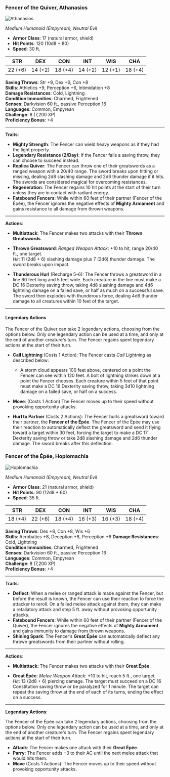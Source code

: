 ### **Fencer of the Quiver, Athanasios**

![Athanasios](../../../Images/Athanasios.png)

*Medium Humanoid (Empyrean), Neutral Evil*

- **Armor Class**: 17 (natural armor, shield)
- **Hit Points**: 120 (10d8 + 80)
- **Speed**: 30 ft.

| **STR** | **DEX** | **CON** | **INT** | **WIS** | **CHA** |
|---------|---------|---------|---------|---------|---------|
| 22 (+6) | 14 (+2) | 18 (+4) | 14 (+2) | 12 (+1) | 18 (+4) |

**Saving Throws**: Str +9, Dex +6, Con +8  
**Skills**: Athletics +9, Perception +6, Intimidation +8  
**Damage Resistances**: Cold, Lightning  
**Condition Immunities**: Charmed, Frightened  
**Senses**: Darkvision 60 ft., passive Perception 16  
**Languages**: Common, Empyrean  
**Challenge**: 8 (7,200 XP)  
**Proficiency Bonus**: +4  

---

**Traits**:

- **Mighty Strength**: The Fencer can wield heavy weapons as if they had the light property.  
- **Legendary Resistance (2/Day)**: If the Fencer fails a saving throw, they can choose to succeed instead.  
- **Replica Quiver**: The Fencer can throw one of their greatswords as a ranged weapon with a 20/40 range. The sword breaks upon hitting or missing, dealing 2d8 slashing damage and 2d6 thunder damage if it hits. The swords are considered magical for overcoming resistances.  
- **Regeneration**: The Fencer regains 10 hit points at the start of their turn unless they are in contact with radiant energy.  
- **Fatebound Fencers**: While within 60 feet of their partner (Fencer of the Épée), the Fencer ignores the negative effects of **Mighty Armament** and gains resistance to all damage from thrown weapons.

---

**Actions**:

- **Multiattack**: The Fencer makes two attacks with their **Thrown Greatswords**.

- **Thrown Greatsword**: *Ranged Weapon Attack*: +10 to hit, range 20/40 ft., one target.  
  *Hit*: 11 (2d8 + 6) slashing damage plus 7 (2d6) thunder damage. The sword breaks upon impact.

- **Thunderous Hurl** (Recharge 5–6): The Fencer throws a greatsword in a line 60 feet long and 5 feet wide. Each creature in the line must make a DC 16 Dexterity saving throw, taking 4d8 slashing damage and 4d6 lightning damage on a failed save, or half as much on a successful save. The sword then explodes with thunderous force, dealing 4d6 thunder damage to all creatures within 10 feet of the target.

---

#### **Legendary Actions**

The Fencer of the Quiver can take 2 legendary actions, choosing from the options below. Only one legendary action can be used at a time, and only at the end of another creature's turn. The Fencer regains spent legendary actions at the start of their turn.

- **Call Lightning** (Costs 1 Action): The Fencer casts *Call Lightning* as described below:
  - A storm cloud appears 100 feet above, centered on a point the Fencer can see within 120 feet. A bolt of lightning strikes down at a point the Fencer chooses. Each creature within 5 feet of that point must make a DC 16 Dexterity saving throw, taking 3d10 lightning damage on a failed save, or half on a success.

- **Move**: (Costs 1 Action) The Fencer moves up to their speed without provoking opportunity attacks.
- **Hurl to Partner** (Costs 2 Actions): The Fencer hurls a greatsword toward their partner, the **Fencer of the Épée**. The Fencer of the Épée may use their reaction to automatically deflect the greatsword and send it flying toward a target within 30 feet, forcing the target to make a DC 17 Dexterity saving throw or take 2d8 slashing damage and 2d6 thunder damage. The sword breaks after this deflection.

### **Fencer of the Épée, Hoplomachia**

![Hoplomachia](../../../Images/Hoplomachia.png)

*Medium Humanoid (Empyrean), Neutral Evil*

- **Armor Class**: 21 (natural armor, shield)
- **Hit Points**: 90 (12d8 + 60)
- **Speed**: 35 ft.

| **STR** | **DEX** | **CON** | **INT** | **WIS** | **CHA** |
|---------|---------|---------|---------|---------|---------|
| 18 (+4) | 22 (+6) | 18 (+4) | 16 (+3) | 16 (+3) | 18 (+4) |

**Saving Throws**: Dex +8, Con +8, Wis +6  
**Skills**: Acrobatics +8, Deception +8, Perception +6
**Damage Resistances**: Cold, Lightning  
**Condition Immunities**: Charmed, Frightened  
**Senses**: Darkvision 60 ft., passive Perception 16  
**Languages**: Common, Empyrean  
**Challenge**: 8 (7,200 XP)  
**Proficiency Bonus**: +4  

---

**Traits**:

- **Deflect**: When a melee or ranged attack is made against the Fencer, but before the result is known, the Fencer can use their reaction to force the attacker to reroll. On a failed melee attack against them, they can make a retaliatory attack and step 5 ft. away without provoking opportunity attacks.
- **Fatebound Fencers**: While within 60 feet of their partner (Fencer of the Quiver), the Fencer ignores the negative effects of **Mighty Armament** and gains immunity to damage from thrown weapons.  
- **Shining Spark**: The Fencer’s **Great Épée** can automatically deflect any thrown greatswords from their partner without rolling.

---

**Actions**:

- **Multiattack**: The Fencer makes two attacks with their **Great Épée**.

- **Great Épée**: *Melee Weapon Attack*: +10 to hit, reach 5 ft., one target.  
  *Hit*: 13 (2d8 + 6) piercing damage. The target must succeed on a DC 16 Constitution saving throw or be paralyzed for 1 minute. The target can repeat the saving throw at the end of each of its turns, ending the effect on a success.

---

**Legendary Actions**:

The Fencer of the Épée can take 2 legendary actions, choosing from the options below. Only one legendary action can be used at a time, and only at the end of another creature's turn. The Fencer regains spent legendary actions at the start of their turn.

- **Attack**: The Fencer makes one attack with their **Great Épée**.
- **Parry**: The Fencer adds +3 to their AC until the next melee attack that would hits them.
- **Move** (Costs 1 Actions): The Fencer moves up to their speed without provoking opportunity attacks.
